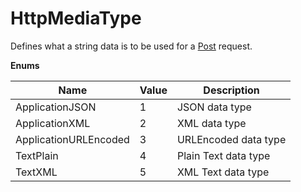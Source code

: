 # HttpMediaType

Defines what a string data is to be used for a [Post](../handlers/http/post.md) request.

**Enums**

Name | Value | Description
--- | --- | ---
ApplicationJSON | 1 | JSON data type
ApplicationXML | 2 | XML data type
ApplicationURLEncoded | 3 | URLEncoded data type
TextPlain | 4 | Plain Text data type
TextXML | 5 | XML Text data type